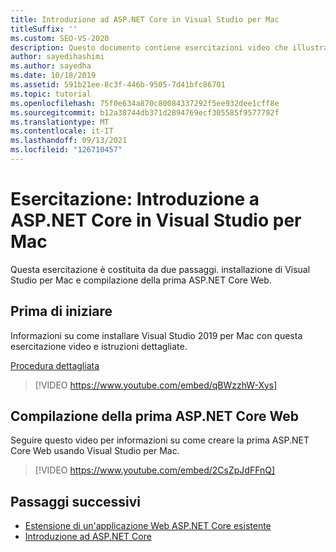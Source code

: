 ```yaml
---
title: Introduzione ad ASP.NET Core in Visual Studio per Mac
titleSuffix: ''
ms.custom: SEO-VS-2020
description: Questo documento contiene esercitazioni video che illustrano come iniziare a ASP.NET Core in Visual Studio per Mac.
author: sayedihashimi
ms.author: sayedha
ms.date: 10/18/2019
ms.assetid: 591b21ee-8c3f-446b-9505-7d41bfc86701
ms.topic: tutorial
ms.openlocfilehash: 75f0e634a870c80084337292f5ee932dee1cff8e
ms.sourcegitcommit: b12a38744db371d2894769ecf305585f9577792f
ms.translationtype: MT
ms.contentlocale: it-IT
ms.lasthandoff: 09/13/2021
ms.locfileid: "126710457"
---
```

# <a name="tutorial-getting-started-with-aspnet-core-in-visual-studio-for-mac"></a>Esercitazione: Introduzione a ASP.NET Core in Visual Studio per Mac

Questa esercitazione è costituita da due passaggi. installazione di Visual Studio per Mac e compilazione della prima ASP.NET Core Web.

## <a name="before-you-begin"></a>Prima di iniziare

Informazioni su come installare Visual Studio 2019 per Mac con questa esercitazione video e istruzioni dettagliate.

[Procedura dettagliata](installation.md)

> [!VIDEO https://www.youtube.com/embed/qBWzzhW-Xys]

## <a name="building-your-first-aspnet-core-web-application"></a>Compilazione della prima ASP.NET Core Web

Seguire questo video per informazioni su come creare la prima ASP.NET Core Web usando Visual Studio per Mac.

> [!VIDEO https://www.youtube.com/embed/2CsZpJdFFnQ]

## <a name="next-steps"></a>Passaggi successivi

 - [Estensione di un'applicazione Web ASP.NET Core esistente](tutorial-aspnet-core-vsmac-extending.md)
 - [Introduzione ad ASP.NET Core](asp-net-core.md)

